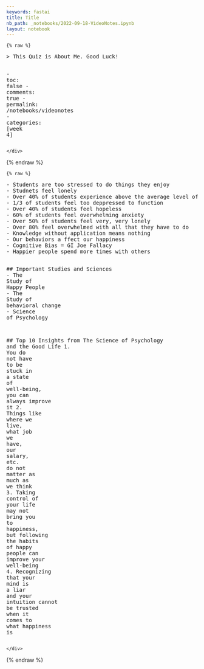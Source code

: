 ```yaml
---
keywords: fastai
title: Title
nb_path: _notebooks/2022-09-18-VideoNotes.ipynb
layout: notebook
---
```


<!--
#################################################
### THIS FILE WAS AUTOGENERATED! DO NOT EDIT! ###
#################################################
# file to edit: _notebooks/2022-09-18-VideoNotes.ipynb
-->

<div class="container" id="notebook-container">
        
    {% raw %}
    
<div class="cell border-box-sizing code_cell rendered">
<div class="input">

<div class="inner_cell">
    <div class="input_area">
<div class=" highlight hl-python"><pre><span></span><span class="o">&gt;</span> <span class="n">This</span> <span class="n">Quiz</span> <span class="ow">is</span> <span class="n">About</span> <span class="n">Me</span><span class="o">.</span> <span class="n">Good</span> <span class="n">Luck</span><span class="err">!</span>

<span class="o">-</span> <span class="n">toc</span><span class="p">:</span> <span class="n">false</span>
<span class="o">-</span> <span class="n">comments</span><span class="p">:</span> <span class="n">true</span>
<span class="o">-</span> <span class="n">permalink</span><span class="p">:</span> <span class="o">/</span><span class="n">notebooks</span><span class="o">/</span><span class="n">videonotes</span>
<span class="o">-</span> <span class="n">categories</span><span class="p">:</span> <span class="p">[</span><span class="n">week</span> <span class="mi">4</span><span class="p">]</span>
</pre></div>

    </div>
</div>
</div>

</div>
    {% endraw %}

    {% raw %}
    
<div class="cell border-box-sizing code_cell rendered">
<div class="input">

<div class="inner_cell">
    <div class="input_area">
<div class=" highlight hl-python"><pre><span></span><span class="o">-</span> <span class="n">Students</span> <span class="n">are</span> <span class="n">too</span> <span class="n">stressed</span> <span class="n">to</span> <span class="n">do</span> <span class="n">things</span> <span class="n">they</span> <span class="n">enjoy</span>
<span class="o">-</span> <span class="n">Studnets</span> <span class="n">feel</span> <span class="n">lonely</span>
<span class="o">-</span> <span class="n">Over</span> <span class="mi">40</span><span class="o">%</span> <span class="n">of</span> <span class="n">students</span> <span class="n">experience</span> <span class="n">above</span> <span class="n">the</span> <span class="n">average</span> <span class="n">level</span> <span class="n">of</span> <span class="n">stress</span>
<span class="o">-</span> <span class="mi">1</span><span class="o">/</span><span class="mi">3</span> <span class="n">of</span> <span class="n">students</span> <span class="n">feel</span> <span class="n">too</span> <span class="n">deppressed</span> <span class="n">to</span> <span class="n">function</span>
<span class="o">-</span> <span class="n">Over</span> <span class="mi">40</span><span class="o">%</span> <span class="n">of</span> <span class="n">students</span> <span class="n">feel</span> <span class="n">hopeless</span>
<span class="o">-</span> <span class="mi">60</span><span class="o">%</span> <span class="n">of</span> <span class="n">students</span> <span class="n">feel</span> <span class="n">overwhelming</span> <span class="n">anxiety</span>
<span class="o">-</span> <span class="n">Over</span> <span class="mi">50</span><span class="o">%</span> <span class="n">of</span> <span class="n">students</span> <span class="n">feel</span> <span class="n">very</span><span class="p">,</span> <span class="n">very</span> <span class="n">lonely</span>
<span class="o">-</span> <span class="n">Over</span> <span class="mi">80</span><span class="o">%</span> <span class="n">feel</span> <span class="n">overwhelmed</span> <span class="k">with</span> <span class="nb">all</span> <span class="n">that</span> <span class="n">they</span> <span class="n">have</span> <span class="n">to</span> <span class="n">do</span>
<span class="o">-</span> <span class="n">Knowledge</span> <span class="n">without</span> <span class="n">application</span> <span class="n">means</span> <span class="n">nothing</span>
<span class="o">-</span> <span class="n">Our</span> <span class="n">behaviors</span> <span class="n">a</span> <span class="n">ffect</span> <span class="n">our</span> <span class="n">happiness</span>
<span class="o">-</span> <span class="n">Cognitive</span> <span class="n">Bias</span> <span class="o">=</span> <span class="n">GI</span> <span class="n">Joe</span> <span class="n">Fallacy</span>
<span class="o">-</span> <span class="n">Happier</span> <span class="n">people</span> <span class="n">spend</span> <span class="n">more</span> <span class="n">times</span> <span class="k">with</span> <span class="n">others</span>

<span class="c1">## Important Studies and Sciences</span>
<span class="o">-</span> <span class="n">The</span> <span class="n">Study</span> <span class="n">of</span> <span class="n">Happy</span> <span class="n">People</span>
<span class="o">-</span> <span class="n">The</span> <span class="n">Study</span> <span class="n">of</span> <span class="n">behavioral</span> <span class="n">change</span>
<span class="o">-</span> <span class="n">Science</span> <span class="n">of</span> <span class="n">Psychology</span>

<span class="c1">## Top 10 Insights from The Science of Psychology and the Good Life</span>
<span class="mf">1.</span> <span class="n">You</span> <span class="n">do</span> <span class="ow">not</span> <span class="n">have</span> <span class="n">to</span> <span class="n">be</span> <span class="n">stuck</span> <span class="ow">in</span> <span class="n">a</span> <span class="n">state</span> <span class="n">of</span> <span class="n">well</span><span class="o">-</span><span class="n">being</span><span class="p">,</span> <span class="n">you</span> <span class="n">can</span> <span class="n">always</span> <span class="n">improve</span> <span class="n">it</span>
<span class="mf">2.</span> <span class="n">Things</span> <span class="n">like</span> <span class="n">where</span> <span class="n">we</span> <span class="n">live</span><span class="p">,</span> <span class="n">what</span> <span class="n">job</span> <span class="n">we</span> <span class="n">have</span><span class="p">,</span> <span class="n">our</span> <span class="n">salary</span><span class="p">,</span>  <span class="n">etc</span><span class="o">.</span> <span class="n">do</span> <span class="ow">not</span> <span class="n">matter</span> <span class="k">as</span> <span class="n">much</span> <span class="k">as</span> <span class="n">we</span> <span class="n">think</span>
<span class="mf">3.</span> <span class="n">Taking</span> <span class="n">control</span> <span class="n">of</span> <span class="n">your</span> <span class="n">life</span> <span class="n">may</span> <span class="ow">not</span> <span class="n">bring</span> <span class="n">you</span> <span class="n">to</span> <span class="n">happiness</span><span class="p">,</span> <span class="n">but</span> <span class="n">following</span> <span class="n">the</span> <span class="n">habits</span> <span class="n">of</span> <span class="n">happy</span> <span class="n">people</span> <span class="n">can</span> <span class="n">improve</span> <span class="n">your</span> <span class="n">well</span><span class="o">-</span><span class="n">being</span>
<span class="mf">4.</span> <span class="n">Recognizing</span> <span class="n">that</span> <span class="n">your</span> <span class="n">mind</span> <span class="ow">is</span> <span class="n">a</span> <span class="n">liar</span> <span class="ow">and</span> <span class="n">your</span> <span class="n">intuition</span> <span class="n">cannot</span> <span class="n">be</span> <span class="n">trusted</span> <span class="n">when</span> <span class="n">it</span> <span class="n">comes</span> <span class="n">to</span> <span class="n">what</span> <span class="n">happiness</span> <span class="ow">is</span>
</pre></div>

    </div>
</div>
</div>

</div>
    {% endraw %}

</div>
 

